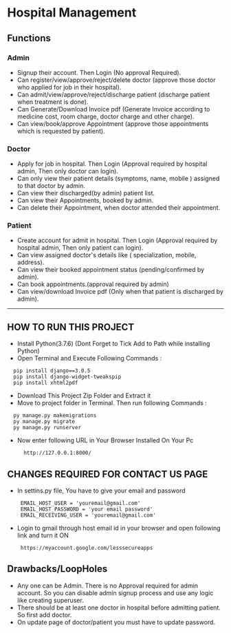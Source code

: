 
# Hospital Management

## Functions
### Admin
- Signup their account. Then Login (No approval Required).
- Can register/view/approve/reject/delete doctor (approve those doctor who applied for job in their hospital).
- Can admit/view/approve/reject/discharge patient (discharge patient when treatment is done).
- Can Generate/Download Invoice pdf (Generate Invoice according to medicine cost, room charge, doctor charge and other charge).
- Can view/book/approve Appointment (approve those appointments which is requested by patient).

### Doctor
- Apply for job in hospital. Then Login (Approval required by hospital admin, Then only doctor can login).
- Can only view their patient details (symptoms, name, mobile ) assigned to that doctor by admin.
- Can view their discharged(by admin) patient list.
- Can view their Appointments, booked by admin.
- Can delete their Appointment, when doctor attended their appointment.

### Patient
- Create account for admit in hospital. Then Login (Approval required by hospital admin, Then only patient can login).
- Can view assigned doctor's details like ( specialization, mobile, address).
- Can view their booked appointment status (pending/confirmed by admin).
- Can book appointments.(approval required by admin)
- Can view/download Invoice pdf (Only when that patient is discharged by admin).

---

## HOW TO RUN THIS PROJECT
- Install Python(3.7.6) (Dont Forget to Tick Add to Path while installing Python)
- Open Terminal and Execute Following Commands :
 ```
   pip install django==3.0.5
   pip install django-widget-tweakspip
   pip install xhtml2pdf
 ```
- Download This Project Zip Folder and Extract it
- Move to project folder in Terminal. Then run following Commands :
 ```
   py manage.py makemigrations
   py manage.py migrate
   py manage.py runserver
 ```
 - Now enter following URL in Your Browser Installed On Your Pc
   ```
     http://127.0.0.1:8000/
   ```

## CHANGES REQUIRED FOR CONTACT US PAGE
- In settins.py file, You have to give your email and password
   ```
    EMAIL_HOST_USER = 'youremail@gmail.com'
    EMAIL_HOST_PASSWORD = 'your email password'
    EMAIL_RECEIVING_USER = 'youremail@gmail.com'
   ```
- Login to gmail through host email id in your browser and open following link and turn it ON
  ```
   https://myaccount.google.com/lesssecureapps
  ```
## Drawbacks/LoopHoles
- Any one can be Admin. There is no Approval required for admin account. So you can disable admin signup process and use any logic like creating superuser.
- There should be at least one doctor in hospital before admitting patient. So first add doctor.
- On update page of doctor/patient you must have to update password.

